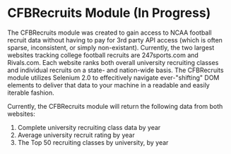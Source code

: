 # CFBRecruits Module (In Progress)

The CFBRecruits module was created to gain access to NCAA football recruit data without having to pay for 3rd party API access (which is often sparse, inconsistent, or simply non-existant). Currently, the two largest websites tracking college football recruits are 247sports.com and Rivals.com. Each website ranks both overall university recruiting classes and individual recruits on a state- and nation-wide basis. The CFBRecruits module utilizes Selenium 2.0 to effecitively navigate ever-"shifting" DOM elements to deliver that data to your machine in a readable and easily iterable fashion.

Currently, the CFBRecruits module will return the following data from both websites:

1) Complete university recruiting class data by year
2) Average university recruit rating by year
3) The Top 50 recruiting classes by university, by year


